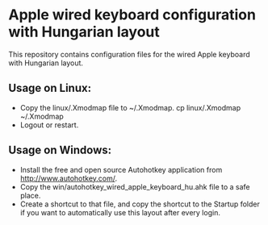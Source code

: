 Apple wired keyboard configuration with Hungarian layout
========================================================

This repository contains configuration files for the wired Apple keyboard with Hungarian layout.

Usage on Linux:
---------------
- Copy the linux/.Xmodmap file to ~/.Xmodmap.
    cp linux/.Xmodmap ~/.Xmodmap
- Logout or restart.


Usage on Windows:
-----------------
- Install the free and open source Autohotkey application from http://www.autohotkey.com/.
- Copy the win/autohotkey_wired_apple_keyboard_hu.ahk file to a safe place. 
- Create a shortcut to that file, and copy the shortcut to the Startup folder if you want to automatically use this layout after every login.
